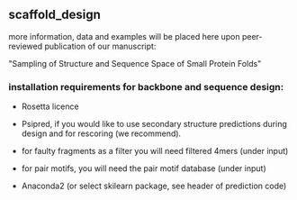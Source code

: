 ## scaffold_design

more information, data and examples will be placed here upon peer-reviewed publication of our manuscript:

"Sampling of Structure and Sequence Space of Small Protein Folds"



### installation requirements for backbone and sequence design:

* Rosetta licence

* Psipred, if you would like to use secondary structure predictions during design and for rescoring (we recommend). 

* for faulty fragments as a filter you will need filtered 4mers (under input)

* for pair motifs, you will need the pair motif database (under input)

* Anaconda2 (or select skilearn package, see header of prediction code)



